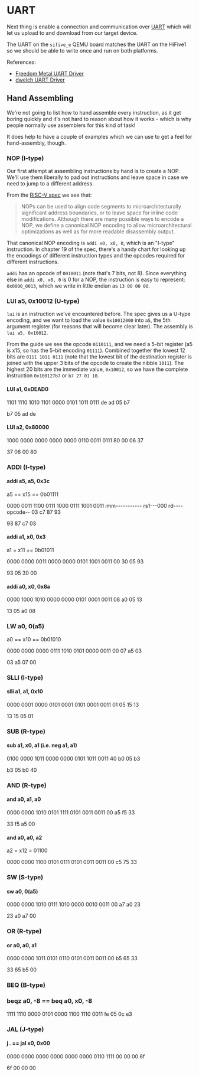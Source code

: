 # UART

Next thing is enable a connection and communication over [UART](https://en.wikipedia.org/wiki/Universal_asynchronous_receiver-transmitter) which will let us upload to and download from our target device.

The UART on the `sifive_e` QEMU board matches the UART on the HiFive1 so we should be able to write once and run on both platforms.

References:
- [Freedom Metal UART Driver](https://github.com/sifive/freedom-metal/blob/6d69e6d48babe4472a6f4671b832cb7df941f274/src/drivers/sifive%2Cuart0.c)
- [dwelch UART Driver](https://github.com/dwelch67/sifive_samples/blob/e93a68e4dfed9f0cc5e3d23cc4ac7c4176f15b98/hifive1/uart02/notmain.c)

## Hand Assembling

We're not going to list how to hand assemble every instruction, as it get boring quickly and it's not hard to reason about how it works - which is why people normally use assemblers for this kind of task!

It does help to have a couple of examples which we can use to get a feel for hand-assembly, though.

### NOP (I-type)

Our first attempt at assembling instructions by hand is to create a NOP. We'll use them liberally to pad out instructions and leave space in case we need to jump to a different address.

From the [RISC-V spec](https://content.riscv.org/wp-content/uploads/2017/05/riscv-spec-v2.2.pdf) we see that:

> NOPs can be used to align code segments to microarchitecturally significant address boundaries, or to leave space for inline code modifications. Although there are many possible ways to encode a NOP, we define a canonical NOP encoding to  allow microarchitectural optimizations as well as for more readable disassembly output.

That canonical NOP encoding is `addi x0, x0, 0`, which is an "I-type" instruction. In chapter 19 of the spec, there's a handy chart for looking up the encodings of different instruction types and the opcodes required for different instructions.

`addi` has an opcode of `0010011` (note that's 7 bits, not 8). Since everything else in `addi x0, x0, 0` is 0 for a NOP, the instruction is easy to represent: `0x0000_0013`, which we write in little endian as `13 00 00 00`.

### LUI a5, 0x10012 (U-type)

`lui` is an instruction we've encountered before. The spec gives us a U-type encoding, and we want to load the value `0x10012000` into `a5`, the 5th argument register (for reasons that will become clear later). The assembly is `lui a5, 0x10012`.

From the guide we see the opcode `0110111`, and we need a 5-bit register (a5 is x15, so has the 5-bit encoding `01111`). Combined together the lowest 12 bits are `0111 1011 0111` (note that the lowest bit of the destination register is joined with the upper 3 bits of the opcode to create the nibble `1011`). The highest 20 bits are the immediate value, `0x10012`, so we have the complete instruction `0x100127b7` or `b7 27 01 10`.

#### LUI a1, 0xDEAD0

1101 1110 1010 1101 0000 0101 1011 0111
de        ad        05        b7

b7 05 ad de

#### LUI a2, 0x80000
1000 0000 0000 0000 0000 0110 0011 0111
80        00        06        37

37 06 00 80

### ADDI (I-type)

#### addi a5, a5, 0x3c
a5 == x15 == 0b01111

0000 0011 1100 0111 1000 0111 1001 0011
imm----------- rs1---000 rd----opcode--
03        c7        87        93

93 87 c7 03

#### addi a1, x0, 0x3
a1 = x11 == 0b01011

0000 0000 0011 0000 0000 0101 1001 0011
00        30        05        93

93 05 30 00

#### addi a0, x0, 0x8a

0000 1000 1010 0000 0000 0101 0001 0011
08        a0        05        13

13 05 a0 08


### LW a0, 0(a5)

a0 == x10 == 0b01010

0000 0000 0000 0111 1010 0101 0000 0011
00        07        a5        03

03 a5 07 00

### SLLI (I-type)

#### slli a1, a1, 0x10

0000 0001 0000 0101 0001 0101 0001 0011
01        05        15        13

13 15 05 01

### SUB (R-type)

#### sub a1, x0, a1 (i.e. neg a1, a1)

0100 0000 1011 0000 0000 0101 1011 0011
40        b0        05        b3

b3 05 b0 40

### AND (R-type)

#### and a0, a1, a0

0000 0000 1010 0101 1111 0101 0011 0011
00        a5        f5        33

33 f5 a5 00

#### and a0, a0, a2
a2 = x12 = 01100

0000 0000 1100 0101 0111 0101 0011 0011
00        c5        75        33

### SW (S-type)

#### sw a0, 0(a5)

0000 0000 1010 0111 1010 0000 0010 0011
00        a7        a0        23

23 a0 a7 00

### OR (R-type)

#### or a0, a0, a1
0000 0000 1011 0101 0110 0101 0011 0011
00        b5        65        33

33 65 b5 00

### BEQ (B-type)

### beqz a0, -8 == beq a0, x0, -8

1111 1110 0000 0101 0000 1100 1110 0011
fe        05        0c        e3


### JAL (J-type)

#### j . == jal x0, 0x00

0000 0000 0000 0000 0000 0000 0110 1111
00        00        00        6f

6f 00 00 00
